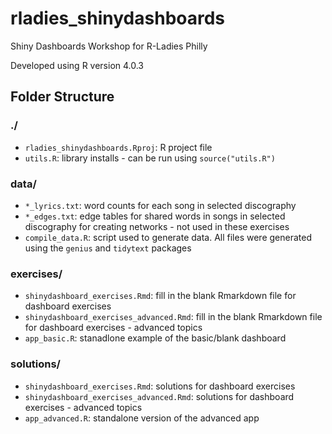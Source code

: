 # rladies_shinydashboards
Shiny Dashboards Workshop for R-Ladies Philly

Developed using R version 4.0.3

## Folder Structure

### ./

- `rladies_shinydashboards.Rproj`: R project file
- `utils.R`: library installs - can be run using `source("utils.R")`

### data/
  
- `*_lyrics.txt`: word counts for each song in selected discography
- `*_edges.txt`: edge tables for shared words in songs in selected discography for creating networks - not used in these exercises
- `compile_data.R`: script used to generate data. All files were generated using the `genius` and `tidytext` packages

### exercises/

- `shinydashboard_exercises.Rmd`: fill in the blank Rmarkdown file for dashboard exercises
- `shinydashboard_exercises_advanced.Rmd`: fill in the blank Rmarkdown file for dashboard exercises - advanced topics
- `app_basic.R`: stanadlone example of the basic/blank dashboard

### solutions/

- `shinydashboard_exercises.Rmd`: solutions for dashboard exercises
- `shinydashboard_exercises_advanced.Rmd`: solutions for dashboard exercises - advanced topics
- `app_advanced.R`: standalone version of the advanced app
